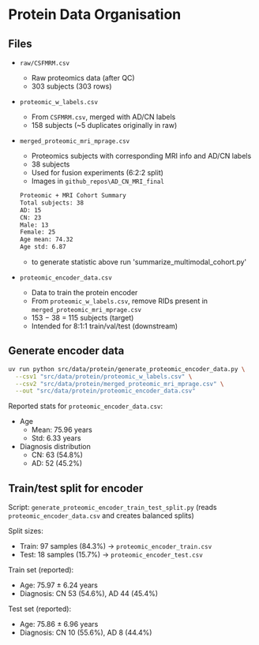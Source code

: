 # Protein Data Organisation

## Files

- `raw/CSFMRM.csv`
  - Raw proteomics data (after QC)
  - 303 subjects (303 rows)

- `proteomic_w_labels.csv`
  - From `CSFMRM.csv`, merged with AD/CN labels
  - 158 subjects (~5 duplicates originally in raw)

- `merged_proteomic_mri_mprage.csv`
  - Proteomics subjects with corresponding MRI info and AD/CN labels
  - 38 subjects
  - Used for fusion experiments (6:2:2 split)
  - Images in `github_repos\AD_CN_MRI_final`
  
  ```bash
  Proteomic + MRI Cohort Summary
  Total subjects: 38
  AD: 15
  CN: 23
  Male: 13
  Female: 25
  Age mean: 74.32
  Age std: 6.87
  ```
  - to generate statistic above run 'summarize_multimodal_cohort.py'

- `proteomic_encoder_data.csv`
  - Data to train the protein encoder
  - From `proteomic_w_labels.csv`, remove RIDs present in `merged_proteomic_mri_mprage.csv`
  - 153 − 38 = 115 subjects (target)
  - Intended for 8:1:1 train/val/test (downstream)

## Generate encoder data

```bash
uv run python src/data/protein/generate_proteomic_encoder_data.py \
  --csv1 "src/data/protein/proteomic_w_labels.csv" \
  --csv2 "src/data/protein/merged_proteomic_mri_mprage.csv" \
  --out "src/data/protein/proteomic_encoder_data.csv"
```

Reported stats for `proteomic_encoder_data.csv`:

- Age
  - Mean: 75.96 years
  - Std:  6.33 years
- Diagnosis distribution
  - CN: 63 (54.8%)
  - AD: 52 (45.2%)

## Train/test split for encoder

Script: `generate_proteomic_encoder_train_test_split.py` (reads `proteomic_encoder_data.csv` and creates balanced splits)

Split sizes:

- Train: 97 samples (84.3%) → `proteomic_encoder_train.csv`
- Test:  18 samples (15.7%) → `proteomic_encoder_test.csv`

Train set (reported):

- Age: 75.97 ± 6.24 years
- Diagnosis: CN 53 (54.6%), AD 44 (45.4%)

Test set (reported):

- Age: 75.86 ± 6.96 years
- Diagnosis: CN 10 (55.6%), AD 8 (44.4%)